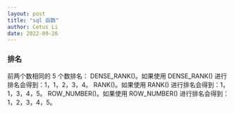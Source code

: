 ```yaml
---
layout: post
title: "sql 函数"
author: Cetus Li
date: 2022-09-26
---
```

### 排名
前两个数相同的 5 个数排名：
DENSE_RANK()。如果使用 DENSE_RANK() 进行排名会得到：1，1，2，3，4。
RANK()。如果使用 RANK() 进行排名会得到：1，1，3，4，5。
ROW_NUMBER()。如果使用 ROW_NUMBER() 进行排名会得到：1，2，3，4，5。
